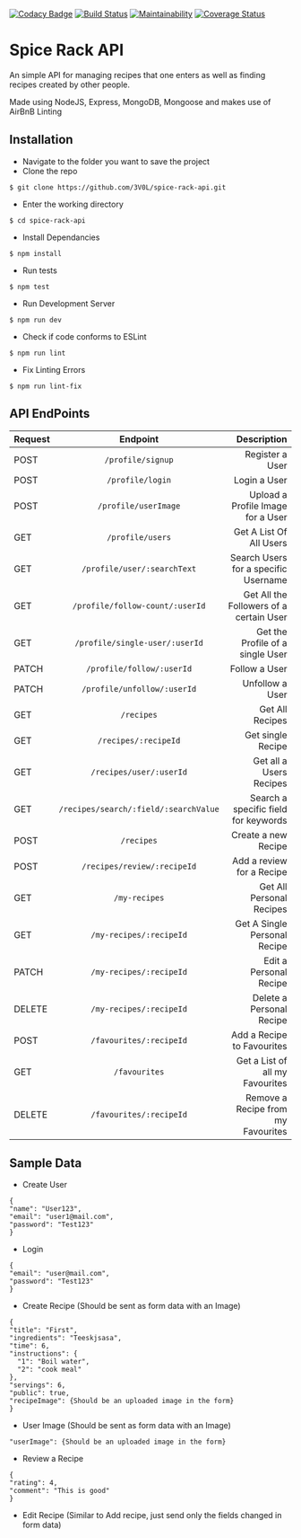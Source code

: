 [![Codacy Badge](https://api.codacy.com/project/badge/Grade/33272cbdec92454bb3a4335e533cabfe)](https://www.codacy.com/app/3V0L/spice-rack-api?utm_source=github.com&amp;utm_medium=referral&amp;utm_content=3V0L/spice-rack-api&amp;utm_campaign=Badge_Grade) [![Build Status](https://travis-ci.com/3V0L/spice-rack-api.svg?branch=develop)](https://travis-ci.com/3V0L/spice-rack-api) [![Maintainability](https://api.codeclimate.com/v1/badges/912876bfa551fa40d49a/maintainability)](https://codeclimate.com/github/3V0L/spice-rack-api/maintainability) <a href='https://coveralls.io/github/3V0L/spice-rack-api?branch=develop'><img src='https://coveralls.io/repos/github/3V0L/spice-rack-api/badge.svg?branch=develop' alt='Coverage Status' /></a>

# Spice Rack API
An simple API for managing recipes that one enters as well as finding recipes created by other people.

Made using NodeJS, Express, MongoDB, Mongoose and makes use of AirBnB Linting


## Installation
- Navigate to the folder you want to save the project
- Clone the repo
```
$ git clone https://github.com/3V0L/spice-rack-api.git
```
- Enter the working directory
```
$ cd spice-rack-api
```
- Install Dependancies
```
$ npm install
```
- Run tests
```
$ npm test
```
- Run Development Server
```
$ npm run dev
```
- Check if code conforms to ESLint
```
$ npm run lint
```
- Fix Linting Errors
```
$ npm run lint-fix
```


## API EndPoints
| Request        | Endpoint           | Description  |
| ------------- |:-------------:| -----:|
| POST | `/profile/signup` | Register a User |
| POST | `/profile/login` |   Login a User |
| POST | `/profile/userImage` |   Upload a Profile Image for a User |
| GET | `/profile/users` |   Get A List Of All Users |
| GET | `/profile/user/:searchText` |   Search Users for a specific Username |
| GET | `/profile/follow-count/:userId` |   Get All the Followers of a certain User |
| GET | `/profile/single-user/:userId` |   Get the Profile of a single User |
| PATCH | `/profile/follow/:userId` |   Follow a User |
| PATCH | `/profile/unfollow/:userId` |   Unfollow a User |
| GET | `/recipes` |   Get All Recipes |
| GET | `/recipes/:recipeId` |   Get single Recipe |
| GET | `/recipes/user/:userId` |   Get all a Users Recipes |
| GET | `/recipes/search/:field/:searchValue` |   Search a specific field for keywords |
| POST | `/recipes` |   Create a new Recipe |
| POST | `/recipes/review/:recipeId` |   Add a review for a Recipe |
| GET | `/my-recipes` |   Get All Personal Recipes |
| GET | `/my-recipes/:recipeId` |   Get A Single Personal Recipe |
| PATCH | `/my-recipes/:recipeId` |   Edit a Personal Recipe |
| DELETE | `/my-recipes/:recipeId` |   Delete a Personal Recipe |
| POST | `/favourites/:recipeId` |   Add a Recipe to Favourites |
| GET | `/favourites` |   Get a List of all my Favourites |
| DELETE | `/favourites/:recipeId` |   Remove a Recipe from my Favourites |


## Sample Data
- Create User
```
{
"name": "User123",
"email": "user1@mail.com",
"password": "Test123"
}
```
- Login
```
{
"email": "user@mail.com",
"password": "Test123"
}
```
- Create Recipe (Should be sent as form data with an Image)
```
{
"title": "First",
"ingredients": "Teeskjsasa",
"time": 6,
"instructions": {
  "1": "Boil water",
  "2": "cook meal"
},
"servings": 6,
"public": true,
"recipeImage": {Should be an uploaded image in the form}
}
```
- User Image (Should be sent as form data with an Image)
```
"userImage": {Should be an uploaded image in the form}
```
- Review a Recipe
```
{
"rating": 4,
"comment": "This is good"
}
```
- Edit Recipe (Similar to Add recipe, just send only the fields changed in form data)

